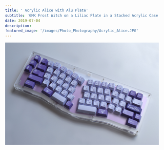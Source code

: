 ```yaml
---
title: ' Acrylic Alice with Alu Plate'
subtitle: 'GMK Frost Witch on a Liliac Plate in a Stacked Acrylic Case'
date: 2019-07-04
description: 
featured_image: '/images/Photo_Photography/Acrylic_Alice.JPG'
---
```


<div class="gallery" data-columns="1">
    <img src="/images/Photo_Photography/Acrylic_Alice.JPG">
</div>

